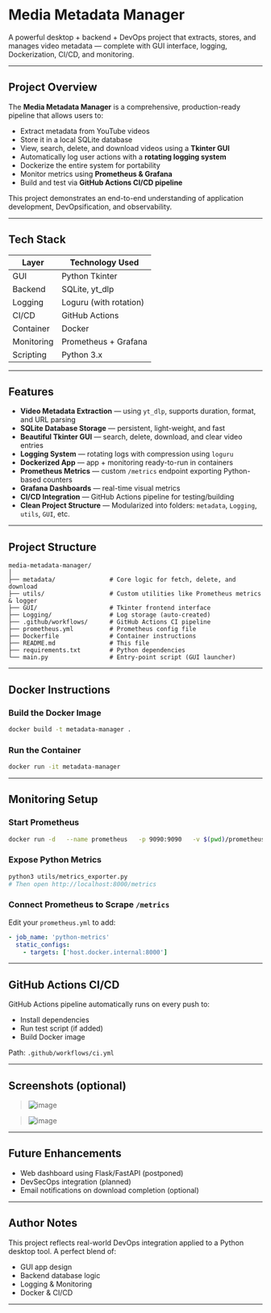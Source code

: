 # Media Metadata Manager

A powerful desktop + backend + DevOps project that extracts, stores, and manages video metadata — complete with GUI interface, logging, Dockerization, CI/CD, and monitoring.

---

## Project Overview

The **Media Metadata Manager** is a comprehensive, production-ready pipeline that allows users to:

- Extract metadata from YouTube videos
- Store it in a local SQLite database
- View, search, delete, and download videos using a **Tkinter GUI**
- Automatically log user actions with a **rotating logging system**
- Dockerize the entire system for portability
- Monitor metrics using **Prometheus & Grafana**
- Build and test via **GitHub Actions CI/CD pipeline**

This project demonstrates an end-to-end understanding of application development, DevOpsification, and observability.

---

## Tech Stack

| Layer        | Technology Used            |
|-------------|-----------------------------|
| GUI         | Python Tkinter              |
| Backend     | SQLite, yt_dlp              |
| Logging     | Loguru (with rotation)      |
| CI/CD       | GitHub Actions              |
| Container   | Docker                      |
| Monitoring  | Prometheus + Grafana        |
| Scripting   | Python 3.x                  |

---

## Features

- **Video Metadata Extraction** — using `yt_dlp`, supports duration, format, and URL parsing
- **SQLite Database Storage** — persistent, light-weight, and fast
- **Beautiful Tkinter GUI** — search, delete, download, and clear video entries
- **Logging System** — rotating logs with compression using `loguru`
- **Dockerized App** — app + monitoring ready-to-run in containers
- **Prometheus Metrics** — custom `/metrics` endpoint exporting Python-based counters
- **Grafana Dashboards** — real-time visual metrics
- **CI/CD Integration** — GitHub Actions pipeline for testing/building
- **Clean Project Structure** — Modularized into folders: `metadata`, `Logging`, `utils`, `GUI`, etc.

---

## Project Structure

```
media-metadata-manager/
│
├── metadata/               # Core logic for fetch, delete, and download
├── utils/                  # Custom utilities like Prometheus metrics & logger
├── GUI/                    # Tkinter frontend interface
├── Logging/                # Log storage (auto-created)
├── .github/workflows/      # GitHub Actions CI pipeline
├── prometheus.yml          # Prometheus config file
├── Dockerfile              # Container instructions
├── README.md               # This file
├── requirements.txt        # Python dependencies
└── main.py                 # Entry-point script (GUI launcher)
```

---

## Docker Instructions

### Build the Docker Image
```bash
docker build -t metadata-manager .
```

### Run the Container
```bash
docker run -it metadata-manager
```

---

## Monitoring Setup

### Start Prometheus
```bash
docker run -d   --name prometheus   -p 9090:9090   -v $(pwd)/prometheus.yml:/etc/prometheus/prometheus.yml   prom/prometheus
```

### Expose Python Metrics
```bash
python3 utils/metrics_exporter.py
# Then open http://localhost:8000/metrics
```

### Connect Prometheus to Scrape `/metrics`
Edit your `prometheus.yml` to add:

```yaml
- job_name: 'python-metrics'
  static_configs:
    - targets: ['host.docker.internal:8000']
```

---

## GitHub Actions CI/CD

GitHub Actions pipeline automatically runs on every push to:

- Install dependencies
- Run test script (if added)
- Build Docker image

Path: `.github/workflows/ci.yml`

---

## Screenshots (optional)

> ![image](https://github.com/user-attachments/assets/a9129be8-c1df-4e09-bc23-ddf6d645979f)

> ![image](https://github.com/user-attachments/assets/3b47814b-3b3c-499e-959e-9053f3ac9013)

---

## Future Enhancements

- Web dashboard using Flask/FastAPI (postponed)
- DevSecOps integration (planned)
- Email notifications on download completion (optional)

---

## Author Notes

This project reflects real-world DevOps integration applied to a Python desktop tool. A perfect blend of:

- GUI app design
- Backend database logic
- Logging & Monitoring
- Docker & CI/CD

---

